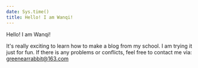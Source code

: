 ```yaml
---
date: Sys.time()
title: Hello! I am Wanqi!
---
```



Hello! I am Wanqi! 

It's really exciting to learn how to make a blog from my school. I am trying it just for fun. If there is any problems or conflicts, feel free to contact me via: greenearrabbit@163.com 
